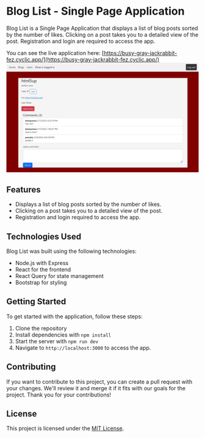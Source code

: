 # Blog List - Single Page Application

Blog List is a Single Page Application that displays a list of blog posts sorted by the number of likes. Clicking on a post takes you to a detailed view of the post. Registration and login are required to access the app.

You can see the live application here: [https://busy-gray-jackrabbit-fez.cyclic.app/](https://busy-gray-jackrabbit-fez.cyclic.app/)
![Example Image](./example.jpg)
## Features

- Displays a list of blog posts sorted by the number of likes.
- Clicking on a post takes you to a detailed view of the post.
- Registration and login required to access the app.

## Technologies Used

Blog List was built using the following technologies:

- Node.js with Express
- React for the frontend
- React Query for state management
- Bootstrap for styling

## Getting Started

To get started with the application, follow these steps:

1. Clone the repository
2. Install dependencies with `npm install`
3. Start the server with `npm run dev`
4. Navigate to `http://localhost:3000` to access the app.

## Contributing

If you want to contribute to this project, you can create a pull request with your changes. We'll review it and merge it if it fits with our goals for the project. Thank you for your contributions!

## License

This project is licensed under the [MIT License](https://opensource.org/licenses/MIT).